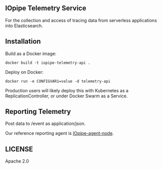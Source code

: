 IOpipe Telemetry Service
------------------------

For the collection and access of tracing data from
serverless applications into Elasticsearch.

Installation
------------

Build as a Docker image:

```
docker build -t iopipe-telemetry-api .
```

Deploy on Docker:

```
docker run -e CONFIGVAR1=value -d telemetry-api
```

Production users will likely deploy this with Kubernetes
as a ReplicationController, or under Docker Swarm as a
Service.

Reporting Telemetry
-------------------

Post data to /event as application/json.

Our reference reporting agent is
[IOpipe-agent-node](https://github.com/iopipe/iopipe-agent-node).

LICENSE
-------

Apache 2.0
